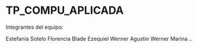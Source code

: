 # TP_COMPU_APLICADA

Integrantes del equipo:

Estefania Sotelo
Florencia Blade
Ezequiel Werner
Agustin Werner
Marina ..
